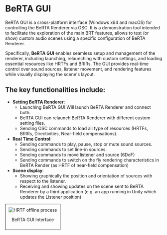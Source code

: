 # BeRTA GUI

BeRTA GUI is a cross-platform interface (Windows x64 and macOS) for controlling the BeRTA Renderer via OSC. It is a demonstration tool intended to facilitate the exploration of the main BRT features, allows to test (or show) custom audio scenes using a specific configuration of BeRTA Renderer. 

Specifically, **BeRTA GUI** enables seamless setup and management of the renderer, including launching, relaunching with custom settings, and loading essential resources like HRTFs and BRIRs. The GUI provides real-time control over sound sources, listener movement, and rendering features while visually displaying the scene's layout.

## The key functionalities include:

- **Setting BeRTA Renderer**: 
    - Launching BeRTA GUI Will launch BeRTA Renderer and connect both.
    - BeRTA GUI can relaunch BeRTA Renderer with different custom setting files.
    - Sending OSC commands to load all type of resources (HRTFs, BRIRs, Directivities, Near-field compensations).
- **Real Time Control**:
    - Sending commands to play, pause, stop or mute sound sources.
    - Sending commands to set line-in sources.
    - Sending commands to move listener and source (6DoF)
    - Sending commands to switch on the fly rendering characteristics in BeRTA Render (as HRTF of near-field compensation)
- **Scene display**:
    - Showing graphically the position and orientation of sources with respect to the listener.
    - Receiving and showing updates on the scene sent to BeRTA Renderer by a third application (e.g. an app running in Unity which updates the Listener position)
 
 <div style="border: 1px solid #000; padding: 10px; display: inline-block;">
    <img src="/BRT-Documentation/assets/berta_gui.png" alt="HRTF offline process" style="display: block; margin: 0 auto;">
    <p style="text-align: center;">BeRTA GUI Interface</p>
</div>

